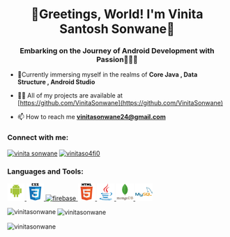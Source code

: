 <h1 align="center">🌟Greetings, World! I'm Vinita Santosh Sonwane👋</h1>
<h3 align="center"> Embarking on the Journey of Android Development with Passion👩🏻‍💻</h3>

- 🌱Currently immersing myself in the realms of **Core Java , Data Structure , Android Studio**

- 👨‍💻 All of my projects are available at [https://github.com/VinitaSonwane](https://github.com/VinitaSonwane)

- 📫 How to reach me **vinitasonwane24@gmail.com**

<h3 align="left">Connect with me:</h3>
<p align="left">
<a href="https://linkedin.com/in/vinita sonwane" target="blank"><img align="center" src="https://raw.githubusercontent.com/rahuldkjain/github-profile-readme-generator/master/src/images/icons/Social/linked-in-alt.svg" alt="vinita sonwane" height="30" width="40" /></a>
<a href="https://auth.geeksforgeeks.org/user/vinitaso4fi0" target="blank"><img align="center" src="https://raw.githubusercontent.com/rahuldkjain/github-profile-readme-generator/master/src/images/icons/Social/geeks-for-geeks.svg" alt="vinitaso4fi0" height="30" width="40" /></a>
</p>

<h3 align="left">Languages and Tools:</h3>
<p align="left"> <a href="https://developer.android.com" target="_blank" rel="noreferrer"> <img src="https://raw.githubusercontent.com/devicons/devicon/master/icons/android/android-original-wordmark.svg" alt="android" width="40" height="40"/> </a> <a href="https://www.w3schools.com/css/" target="_blank" rel="noreferrer"> <img src="https://raw.githubusercontent.com/devicons/devicon/master/icons/css3/css3-original-wordmark.svg" alt="css3" width="40" height="40"/> </a> <a href="https://firebase.google.com/" target="_blank" rel="noreferrer"> <img src="https://www.vectorlogo.zone/logos/firebase/firebase-icon.svg" alt="firebase" width="40" height="40"/> </a> <a href="https://www.w3.org/html/" target="_blank" rel="noreferrer"> <img src="https://raw.githubusercontent.com/devicons/devicon/master/icons/html5/html5-original-wordmark.svg" alt="html5" width="40" height="40"/> </a> <a href="https://www.java.com" target="_blank" rel="noreferrer"> <img src="https://raw.githubusercontent.com/devicons/devicon/master/icons/java/java-original.svg" alt="java" width="40" height="40"/> </a> <a href="https://www.mongodb.com/" target="_blank" rel="noreferrer"> <img src="https://raw.githubusercontent.com/devicons/devicon/master/icons/mongodb/mongodb-original-wordmark.svg" alt="mongodb" width="40" height="40"/> </a> <a href="https://www.mysql.com/" target="_blank" rel="noreferrer"> <img src="https://raw.githubusercontent.com/devicons/devicon/master/icons/mysql/mysql-original-wordmark.svg" alt="mysql" width="40" height="40"/> </a> </p>

<p><img align="left" src="https://github-readme-stats.vercel.app/api/top-langs?username=vinitasonwane&show_icons=true&locale=en&layout=compact" alt="vinitasonwane" /></p>

<p>&nbsp;<img align="center" src="https://github-readme-stats.vercel.app/api?username=vinitasonwane&show_icons=true&locale=en" alt="vinitasonwane" /></p>

<p><img align="center" src="https://github-readme-streak-stats.herokuapp.com/?user=vinitasonwane&" alt="vinitasonwane" /></p>
